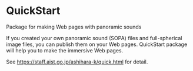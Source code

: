 # QuickStart
Package for making Web pages with panoramic sounds

If you created your own panoramic sound (SOPA) files and full-spherical image files, you can publish them on your Web pages.
QuickStart package will help you to make the immersive Web pages.

See https://staff.aist.go.jp/ashihara-k/quick.html for detail.
